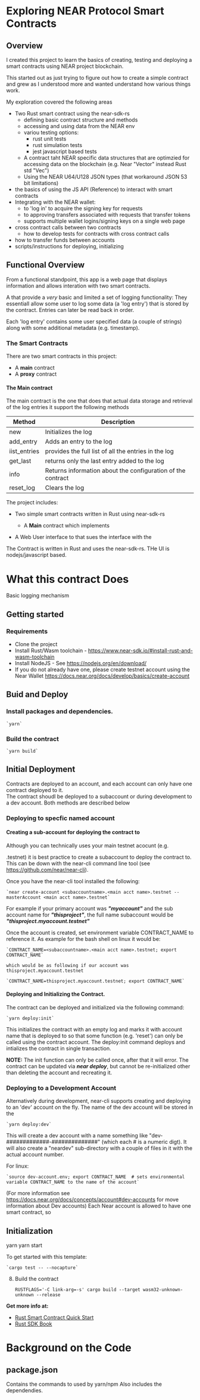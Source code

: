 # Exploring NEAR Protocol Smart Contracts

## Overview

I created this project to learn the basics of creating, testing and deploying  a smart contracts using NEAR project blockchain. 

This started out as just trying to figure out how to create a simple contract and grew as I understood more and wanted understand how various things work. 

My exploration covered the following areas

* Two Rust smart contract using the near-sdk-rs
	- defining basic contract structure and methods
	* accessing and using data from the NEAR env
	* variou testing options:
		* rust unit tests 
		* rust simulation tests 
		* jest javascript based tests 
	* A contract taht NEAR specific data structures that are optimzied for accessing data on the blockchain (e.g.  Near "Vector" instead Rust std "Vec") 
	* Using the NEAR U64/U128 JSON types (that workaround JSON 53 bit limitations)
* the basics of using the JS API (Reference) to interact with smart contracts 
* Integrating  with the NEAR wallet:
	- to 'log in' to acquire the signing key for requests 
	- to approving transfers associated with requests that transfer tokens
	- supports multiple wallet logins/signing keys on a single web page
* cross contract calls between two contracts
	- how to develop tests for contracts with cross contract calls
* how to transfer funds between accounts
* scripts/instructions for deploying, initializing


## Functional Overview
From a functional standpoint, this app is a web page that displays information and allows interation with two smart contracts.

A that provide a *very* basic and limited a set of logging functionality: They essentiall allow some user to log some data (a 'log entry') that is stored by the contract.  Entries can later be read back in order.

Each 'log entry' contains some user specified data (a couple of strings) along with some additional metadata (e.g. timestamp).  


### The Smart Contracts
There are two smart contracts in this project:
* A **main** contract
* A **proxy** contract


#### The Main contract
The main contract is the one that does that actual data storage and retrieval of the log entries it support the following methods

| Method       | Description                                                 |
| ------------ | ----------------------------------------------------------- |
| new          | Initializes the log                                         |
| add_entry    | Adds an entry to the log                                    |
| iist_entries | provides the full list of all the entries in the log        |
| get_last     | returns only the last entry added to the log                |
| info         | Returns information about the configuration of the contract |
| reset_log    | Clears the log                                              |



The project includes:
* Two simple smart contracts written in Rust using near-sdk-rs
  * A **Main** contract which implements 

* A Web User interface to that sues the interface with the


The Contract is written in Rust and uses the near-sdk-rs.  THe UI is nodejs/javascript based.

# What this contract Does

Basic logging mechanism


## Getting started

### Requirements
- Clone the project
- Install Rust/Wasm toolchain  - https://www.near-sdk.io/#install-rust-and-wasm-toolchain
- Install NodeJS   - See https://nodejs.org/en/download/
- If you do not already have one, please create  testnet account using the Near Wallet   https://docs.near.org/docs/develop/basics/create-account



## Buid and Deploy

### Install packages and dependencies.   

    `yarn` 

### Build the contract

    `yarn build`

## Initial Deployment
Contracts are deployed to an account, and each account can only have one contract deployed to it.  
The contract shoudl be deployed to a subaccount or during development to a dev account.
Both methods are described below

### Deploying to specfic named account

#### Creating a sub-account for deploying the contract to
Although you can technically uses your main testnet acocunt (e.g. <main acct name>.testnet) it is best practice to create a subaccount to deploy the contract to. 
This can be down with the near-cli command line tool (see https://github.com/near/near-cli).   


Once you have the near-cli tool installed the following:

    `near create-account <subaccountname>.<main acct name>.testnet --masterAccount <main acct name>.testnet`

For example if your primary account was ***"myaccount"*** and the sub account name for ***"thisproject"***, the full name subaccount would be ***"thisproject.myaccount.testnet"***

Once the account is created, set environment variable CONTRACT_NAME to reference it.  As example for the bash shell on linux it would be:
    
    `CONTRACT_NAME=<subaccountname>.<main acct name>.testnet; export CONTRACT_NAME`    
    
    which would be as following if our account was thisproject.myaccount.testnet
    
    `CONTRACT_NAME=thisproject.myaccount.testnet; export CONTRACT_NAME`

#### Deploying and Initializing the Contract.

The contract can be deployed and initialized via the following command:

    `yarn deploy:init`

This initializes the contract with an empty log and marks it with account name that is deployed to so that some function (e.g. 'reset') can only be called using the contract account.  The deploy:init command deploys and intializes the contract in single transaction.

**NOTE:**  The init function can only be called once, after that it will error. The contract can be updated via ***near deploy***, but cannot be re-initialized other than deleting the account and recreating it.


### Deploying to a Development Account
Alternatively during development, near-cli supports creating and deploying to an 'dev' account on the fly.  The name of the dev account will be stored in the 

    `yarn deploy:dev`

This will create a dev account with a name something like "dev-#############-##############" (which each # is a numeric digt).  It will also create a "neardev" sub-directory with a couple of files in it with the actual account number.    

For linux:
    
    `source dev-account.env; export CONTRACT_NAME  # sets environmental variable CONTRACT_NAME to the name of the account`   


(For more information see https://docs.near.org/docs/concepts/account#dev-accounts for move information about Dev accounts)
Each Near account is allowed to have one smart contract, so 

## Initialization


yarn
yarn start

To get started with this template:



    `cargo test -- --nocapture`

8. Build the contract

    `RUSTFLAGS='-C link-arg=-s' cargo build --target wasm32-unknown-unknown --release`

**Get more info at:**

* [Rust Smart Contract Quick Start](https://docs.near.org/docs/develop/contracts/rust/intro)
* [Rust SDK Book](https://www.near-sdk.io/)


# Background on the Code

## package.json  
Contains the commands to used by yarn/npm 
Also includes the dependendies. 

